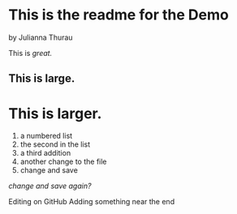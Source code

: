 This is the readme for the Demo
===============================

by Julianna Thurau

This is *great.*

## This is large.
# This is larger.

1. a numbered list
2. the second in the list
3. a third addition
4. another change to the file
5. change and save

*change and save again?*

Editing on GitHub
Adding something near the end

